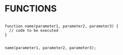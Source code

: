 # FUNCTIONS

```

function name(parameter1, parameter2, parameter3) {
  // code to be executed
} 

```

```

name(parameter1, parameter2, parameter3); 

```

<!-- https://www.w3schools.com/js/js_functions.asp -->